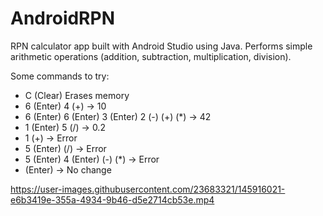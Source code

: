 # AndroidRPN
RPN calculator app built with Android Studio using Java. Performs simple arithmetic operations (addition, subtraction, multiplication, division).

Some commands to try:
 - C (Clear) Erases memory
 - 6 (Enter) 4 (+) -> 10
 - 6 (Enter) 6 (Enter) 3 (Enter) 2 (-) (+) (*) -> 42
 - 1 (Enter) 5 (/) -> 0.2
 - 1 (+) -> Error
 - 5 (Enter) (/) -> Error
 - 5 (Enter) 4 (Enter) (-) (*) -> Error
 - (Enter) -> No change

https://user-images.githubusercontent.com/23683321/145916021-e6b3419e-355a-4934-9b46-d5e2714cb53e.mp4

